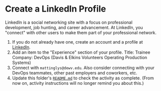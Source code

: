 # Create a LinkedIn Profile

LinkedIn is a social networking site with a focus on professional development, job hunting, and career advancement. At LinkedIn, you "connect" with other users to make them part of your professional network.

1. If you do not already have one, create an account and a profile at [LinkedIn](https://www.linkedin.com).
2. Add an item to the "Experience" section of your profile.
  Title: Trainee
  Company: DevOps (Davis & Elkins Volunteers Operating Production Systems) 
2. Connect with `mattinglys@dewv.edu`. Also consider connecting with your DevOps teammates, other past employers and coworkers, etc.
3. Update this folder's [`README.md`](./README.md) to check the activity as complete. (From now on, activity instructions will no longer remind you about this.)


  

